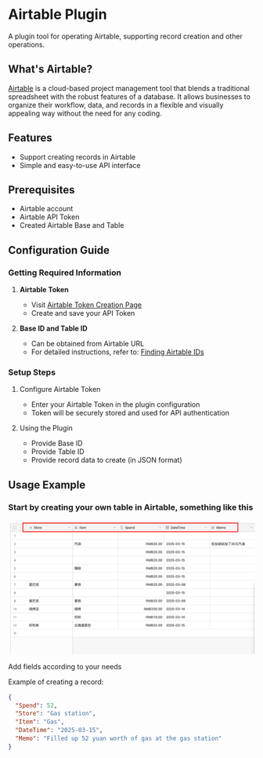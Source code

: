 # Airtable Plugin

A plugin tool for operating Airtable, supporting record creation and other operations.

## What's Airtable?

[Airtable](https://airtable.com/) is a cloud-based project management tool that blends a traditional spreadsheet with the robust features of a database. It allows businesses to organize their workflow, data, and records in a flexible and visually appealing way without the need for any coding.

## Features

- Support creating records in Airtable
- Simple and easy-to-use API interface

## Prerequisites

- Airtable account
- Airtable API Token
- Created Airtable Base and Table

## Configuration Guide

### Getting Required Information

1. **Airtable Token**
   - Visit [Airtable Token Creation Page](https://airtable.com/create/tokens)
   - Create and save your API Token

2. **Base ID and Table ID**
   - Can be obtained from Airtable URL
   - For detailed instructions, refer to: [Finding Airtable IDs](https://support.airtable.com/v1/docs/finding-airtable-ids#finding-base-table-and-view-ids-from-urls)

### Setup Steps

1. Configure Airtable Token
   - Enter your Airtable Token in the plugin configuration
   - Token will be securely stored and used for API authentication

2. Using the Plugin
   - Provide Base ID
   - Provide Table ID
   - Provide record data to create (in JSON format)

## Usage Example

### Start by creating your own table in Airtable, something like this

![table](_assets/table.png)

Add fields according to your needs

Example of creating a record:

```json
{
  "Spend": 52,
  "Store": "Gas station",
  "Item": "Gas",
  "DateTime": "2025-03-15",
  "Memo": "Filled up 52 yuan worth of gas at the gas station"
}
```